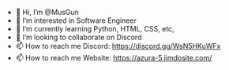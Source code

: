 - 👋 Hi, I’m @MusGun
- 👀 I’m interested in Software Engineer
- 🌱 I’m currently learning Python, HTML, CSS, etc,
- 💞️ I’m looking to collaborate on Discord
- 📫 How to reach me Discord: https://discord.gg/WsN5HKuWFx
- 📫 How to reach me Website: https://azura-5.jimdosite.com/

<!---
kawaiiislyr/kawaiiislyr is a ✨ special ✨ repository because its `README.md` (this file) appears on your GitHub profile.
You can click the Preview link to take a look at your changes.
--->
